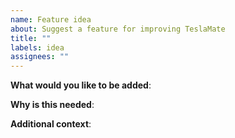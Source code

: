 ```yaml
---
name: Feature idea
about: Suggest a feature for improving TeslaMate
title: ""
labels: idea
assignees: ""
---
```


<!-- Please only use this template for submitting feature ideas -->

**What would you like to be added**:

**Why is this needed**:

**Additional context**:

<!-- Add any other context or screenshots about the feature ideas here. -->
